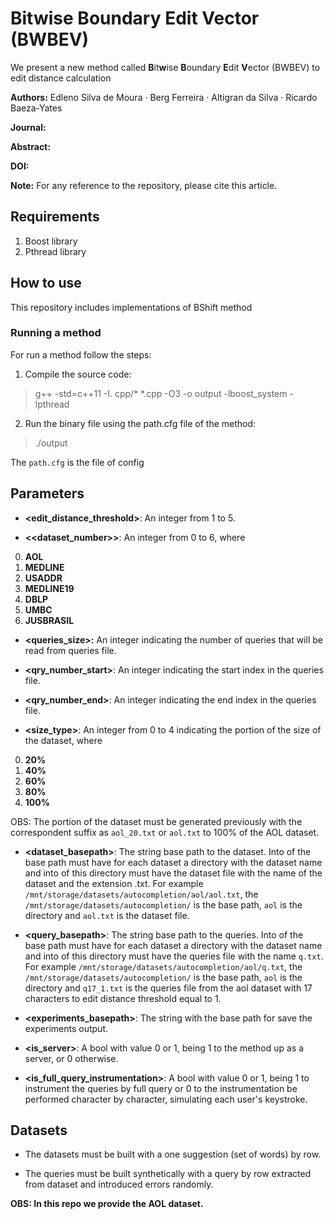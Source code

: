 # **B**it**w**ise **B**oundary **E**dit **V**ector (BWBEV)

We present a new method called **B**it**w**ise **B**oundary **E**dit **V**ector (BWBEV) to edit distance calculation

**Authors:** Edleno Silva de Moura · Berg Ferreira · Altigran da Silva · Ricardo Baeza-Yates

**Journal:**

**Abstract:**

**DOI:** 

**Note:** For any reference to the repository, please cite this article.


## Requirements

1. Boost library
2. Pthread library

## How to use

This repository includes implementations of BShift method

### Running a method

For run a method follow the steps:

1. Compile the source code:

> g++ -std=c++11 -I. cpp/* *.cpp -O3 -o output -lboost_system -lpthread

2. Run the binary file using the path.cfg file of the method:

> ./output

The `path.cfg` is the file of config

## Parameters

* **<edit_distance_threshold>**: An integer from 1 to 5.

* **<<dataset_number>>**: An integer from 0 to 6, where

0. **AOL**
1. **MEDLINE**
2. **USADDR**
3. **MEDLINE19**
4. **DBLP**
5. **UMBC**
6. **JUSBRASIL**

* **<queries_size>:** An integer indicating the number of queries that will be read from queries file.


* **<qry_number_start>**: An integer indicating the start index in the queries file.


* **<qry_number_end>**: An integer indicating the end index in the queries file.


* **<size_type>**: An integer from 0 to 4 indicating the portion of the size of the dataset, where

0. **20%**
1. **40%**
2. **60%**
3. **80%**
4. **100%**

OBS: The portion of the dataset must be generated previously with the correspondent suffix as `aol_20.txt` or `aol.txt` to 100% of the AOL dataset.


* **<dataset_basepath>**: The string base path to the dataset. Into of the base path must have for each dataset a
  directory with the dataset name and into of this directory must have the dataset file with the name of the dataset and the
  extension .txt. For example `/mnt/storage/datasets/autocompletion/aol/aol.txt`, the `/mnt/storage/datasets/autocompletion/`
  is the base path, `aol` is the directory and `aol.txt` is the dataset file.


* **<query_basepath>**: The string base path to the queries. Into of the base path must have for each dataset a
  directory with the dataset name and into of this directory must have the queries file with the name `q.txt`.
  For example `/mnt/storage/datasets/autocompletion/aol/q.txt`, the `/mnt/storage/datasets/autocompletion/`
  is the base path, `aol` is the directory and `q17_1.txt` is the queries file from the aol dataset with 17 characters
  to edit distance threshold equal to 1.

* **<experiments_basepath>**: The string with the base path for save the experiments output.


* **<is_server>**: A bool with value 0 or 1, being 1 to the method up as a server, or 0 otherwise.


* **<is_full_query_instrumentation>**: A bool with value 0 or 1, being 1 to instrument the queries
  by full query or 0 to the instrumentation be performed character by character, simulating each user's keystroke.

## Datasets

* The datasets must be built with a one suggestion (set of words) by row.


* The queries must be built synthetically with a query by row extracted from dataset and introduced errors randomly.

**OBS: In this repo we provide the AOL dataset.**
